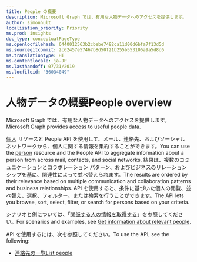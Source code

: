 ```yaml
---
title: People の概要
description: Microsoft Graph では、有用な人物データへのアクセスを提供します。
author: simonhult
localization_priority: Priority
ms.prod: insights
doc_type: conceptualPageType
ms.openlocfilehash: 6440012563b2cbebe7482ca11d00d6bfa7f13d5d
ms.sourcegitcommit: 2c62457e57467b8d50f21b255b553106a9a5d8d6
ms.translationtype: HT
ms.contentlocale: ja-JP
ms.lasthandoff: 07/31/2019
ms.locfileid: "36034049"
---
```

# <a name="people-overview"></a><span data-ttu-id="b098f-103">人物データの概要</span><span class="sxs-lookup"><span data-stu-id="b098f-103">People overview</span></span>

<span data-ttu-id="b098f-104">Microsoft Graph では、有用な人物データへのアクセスを提供します。</span><span class="sxs-lookup"><span data-stu-id="b098f-104">Microsoft Graph provides access to useful people data.</span></span>

<span data-ttu-id="b098f-105">[個人](../resources/person.md) リソースと People API を使用して、メール、連絡先、およびソーシャル ネットワークから、個人に関する情報を集約することができます。</span><span class="sxs-lookup"><span data-stu-id="b098f-105">You can use the [person](../resources/person.md) resource and the People API to aggregate information about a person from across mail, contacts, and social networks.</span></span> <span data-ttu-id="b098f-106">結果は、複数のコミュニケーションとコラボレーション パターン、およびビジネスのリレーションシップを基に、関連性によって並べ替えられます。</span><span class="sxs-lookup"><span data-stu-id="b098f-106">The results are ordered by their relevance based on multiple communication and collaboration patterns and business relationships.</span></span> <span data-ttu-id="b098f-107">API を使用すると、条件に基づいた個人の閲覧、並べ替え、選択、フィルター、または検索を行うことができます。</span><span class="sxs-lookup"><span data-stu-id="b098f-107">The API lets you browse, sort, select, filter, or search for persons based on your criteria.</span></span>

<span data-ttu-id="b098f-108">シナリオと例については、「[関係する人の情報を取得する](/graph/people-example)」を参照してください。</span><span class="sxs-lookup"><span data-stu-id="b098f-108">For scenarios and examples, see [Get information about relevant people](/graph/people-example).</span></span>

<span data-ttu-id="b098f-109">API を使用するには、次を参照してください。</span><span class="sxs-lookup"><span data-stu-id="b098f-109">To use the API, see the following:</span></span>

- [<span data-ttu-id="b098f-110">連絡先の一覧</span><span class="sxs-lookup"><span data-stu-id="b098f-110">List people</span></span>](../api/user-list-people.md)
